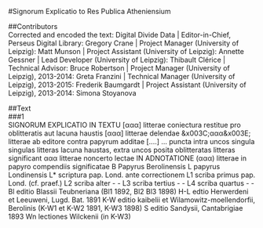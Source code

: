 #Signorum Explicatio to Res Publica Atheniensium  

##Contributors  
Corrected and encoded the text: Digital Divide Data | Editor-in-Chief, Perseus Digital Library: Gregory Crane | Project Manager (University of Leipzig): Matt Munson | Project Assistant (University of Leipzig): Annette Gessner | Lead Developer (University of Leipzig): Thibault Clérice | Technical Advisor: Bruce Robertson | Project Manager (University of Leipzig), 2013-2014: Greta Franzini | Technical Manager (University of Leipzig), 2013-2015: Frederik Baumgardt | Project Assistant (University of Leipzig), 2013-2014: Simona Stoyanova  

##Text  
###1  
SIGNORUM EXPLICATIO IN TEXTU [ααα] litterae coniectura restitue pro oblitteratis aut lacuna haustis [ααα] litterae delendae &x003C;ααα&x003E; litterae ab editore contra papyrum additae [....] ... puncta intra uncos singula singulas litteras lacuna haustas, extra uncos posita oblitteratas litteras significant ααα litterae noncerto lectae IN ADNOTATIONE (ααα) litterae in papyro compendiis significatae B Papyrus Berolinensis L papyrus Londinensis L* scriptura pap. Lond. ante correctionem L1 scriba primus pap. Lond. (cf. praef.) L2 scriba alter -	- L3 scriba tertius -	- L4 scriba quartus -	- Bl editio Blassii Teubneriana (Bl1 1892, Bl2 Bl3 1898) H-L edtio Herwerdeni et Leeuweni, Lugd. Bat. 1891 K-W editio kaibelii et Wilamowitz-moellendorfii, Berolinis (K-W1 et K-W2 1891, K-W3 1898) S editio Sandysii, Cantabrigiae 1893 Wn lectiones Wilckenii (in K-W3)  
